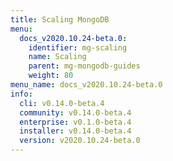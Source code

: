 ```yaml
---
title: Scaling MongoDB
menu:
  docs_v2020.10.24-beta.0:
    identifier: mg-scaling
    name: Scaling
    parent: mg-mongodb-guides
    weight: 80
menu_name: docs_v2020.10.24-beta.0
info:
  cli: v0.14.0-beta.4
  community: v0.14.0-beta.4
  enterprise: v0.1.0-beta.4
  installer: v0.14.0-beta.4
  version: v2020.10.24-beta.0
---
```


